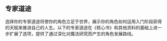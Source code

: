 ## 专家道途

选择你的专家道途将使你的角色立足于世界，展示你的角色如何运用入门阶段获得的天赋来推进自己的人生。以下的专家道途在《核心书》和其他资料的基础上进一步扩展了选项，提供了通过深化对魔法研究而产生的角色发展路线。
